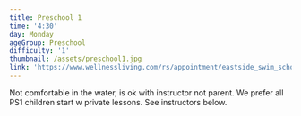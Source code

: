 ```yaml
---
title: Preschool 1
time: '4:30'
day: Monday
ageGroup: Preschool
difficulty: '1'
thumbnail: /assets/preschool1.jpg
link: 'https://www.wellnessliving.com/rs/appointment/eastside_swim_school?s_id=PtM3i6'
---
```

Not comfortable in the water, is ok with instructor not parent.  We prefer all PS1 children start w private lessons. See instructors below.
